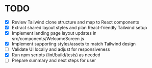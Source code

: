 # TODO

- [x] Review Tailwind clone structure and map to React components
- [x] Extract shared layout styles and plan React-friendly Tailwind setup
- [x] Implement landing page layout updates in src/components/WelcomeScreen.js
- [x] Implement supporting styles/assets to match Tailwind design
- [ ] Validate UI locally and adjust for responsiveness
- [x] Run npm scripts (lint/build/tests) as needed
- [ ] Prepare summary and next steps for user

